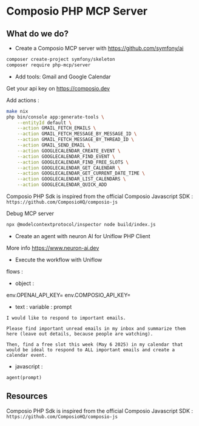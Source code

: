 # Composio PHP MCP Server

## What do we do?

- Create a Composio MCP server with https://github.com/symfony/ai

```bash
composer create-project symfony/skeleton
composer require php-mcp/server
```

- Add tools: Gmail and Google Calendar

Get your api key on https://composio.dev

Add actions :
```bash
make nix
php bin/console app:generate-tools \
    --entityId default \
    --action GMAIL_FETCH_EMAILS \
    --action GMAIL_FETCH_MESSAGE_BY_MESSAGE_ID \
    --action GMAIL_FETCH_MESSAGE_BY_THREAD_ID \
    --action GMAIL_SEND_EMAIL \
    --action GOOGLECALENDAR_CREATE_EVENT \
    --action GOOGLECALENDAR_FIND_EVENT \
    --action GOOGLECALENDAR_FIND_FREE_SLOTS \
    --action GOOGLECALENDAR_GET_CALENDAR \
    --action GOOGLECALENDAR_GET_CURRENT_DATE_TIME \
    --action GOOGLECALENDAR_LIST_CALENDARS \
    --action GOOGLECALENDAR_QUICK_ADD
```

Composio PHP Sdk is inspired from the official Composio Javascript SDK : `https://github.com/ComposioHQ/composio-js`

Debug MCP server

```bash
npx @modelcontextprotocol/inspector node build/index.js
```

- Create an agent with neuron AI for Uniflow PHP Client

More info https://www.neuron-ai.dev

- Execute the workflow with Uniflow

flows :

- object :

env.OPENAI_API_KEY=
env.COMPOSIO_API_KEY=

- text :
variable : prompt
```
I would like to respond to important emails.

Please find important unread emails in my inbox and summarize them here (leave out details, because people are watching).

Then, find a free slot this week (May 6 2025) in my calendar that would be ideal to respond to ALL important emails and create a calendar event.
```

- javascript :

```
agent(prompt)
```

## Resources

Composio PHP Sdk is inspired from the official Composio Javascript SDK : `https://github.com/ComposioHQ/composio-js`


